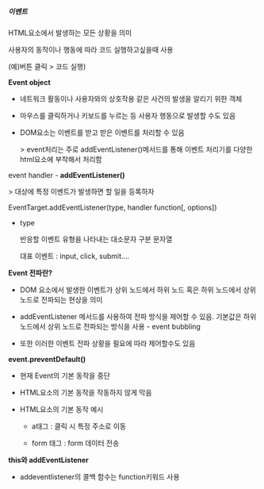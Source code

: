 ##### 이벤트

HTML요소에서 발생하는 모든 상황을 의미

사용자의 동작이나 행동에 따라 코드 실행하고싶을때 사용

(예)버튼 클릭 > 코드 실행)

**Event object**

- 네트워크 활동이나 사용자와의 상호작용 같은 사건의 발생을 알리기 위한 객체

- 마우스를 클릭하거나 키보드를 누르는 등 사용자 행동으로 발생할 수도 있음

- DOM요소는 이벤트를 받고 받은 이벤트를 처리할 수 있음
  
  \> event처리는 주로 addEventListener()메서드를 통해 이벤트 처리기를 다양한 html요소에 부착해서 처리함

event handler - **addEventListener()**

\> 대상에 특정 이벤트가 발생하면 할 일을 등록하자

EventTarget.addEventListener(type, handler function[, options])

- type
  
  반응할 이벤트 유형을 나타내는 대소문자 구분 문자열
  
  대표 이벤트 : input, click, submit....

**Event 전파란?**

- DOM 요소에서 발생한 이벤트가 상위 노드에서 하위 노드 혹은 하위 노드에서 상위 노드로 전파되는 현상을 의미

- addEventListener 메서드를 사용하여 전파 방식을 제어할 수 있음. 기본값은 하위 노드에서 상위 노드로 전파되는 방식을 사용 - event bubbling

- 또한 이러한 이벤트 전파 상황을 필요에 따라 제어할수도 있음

**event.preventDefault()**

- 현재 Event의 기본 동작을 중단

- HTML요소의 기본 동작을 작동하지 않게 막음

- HTML요소의 기본 동작 예시
  
  - a태그 : 클릭 시 특정 주소로 이동
  
  - form 태그 : form 데이터 전송



**this와 addEventListener**

- addeventlistener의 콜백 함수는 function키워드 사용
